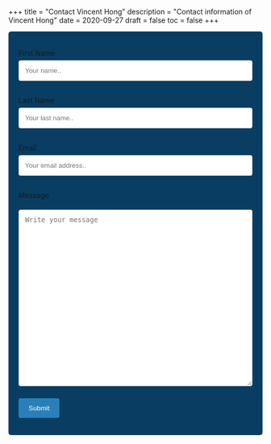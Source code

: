 +++
title = "Contact Vincent Hong"
description = "Contact information of Vincent Hong"
date = 2020-09-27
draft = false
toc = false
+++

<style>
    /* Style inputs with type="text", select elements and textareas */
    input[type=text], select, textarea, input[type=email] {
    width: 100%; /* Full width */
    padding: 12px; /* Some padding */ 
    border: 1px solid #ccc; /* Gray border */
    border-radius: 4px; /* Rounded borders */
    box-sizing: border-box; /* Make sure that padding and width stays in place */
    margin-top: 6px; /* Add a top margin */
    margin-bottom: 16px; /* Bottom margin */
    resize: vertical /* Allow the user to vertically resize the textarea (not horizontally) */
    }

    /* Style the submit button with a specific background color etc */
    input[type=submit] {
        margin-top: 8px;
        background-color: #2980b9;
        color: white;
        padding: 12px 20px;
        border: none;
        border-radius: 4px;
        cursor: pointer;
    }

    /* When moving the mouse over the submit button, add a darker green color */
    input[type=submit]:hover {
    background-color: #3498db;
    }

    /* Add a background color and some padding around the form */
    .container {
    border-radius: 5px;
    background-color: #0a3d62;
    padding: 20px;
    }

    .hidden {
        
        display: none;
    }
</style>

<div class="container">
<form name="contact" action="/thank-you/" data-netlify-recaptcha="true" netlify-honeypot="bot-field" method="POST" netlify>

<p class="hidden">
    <label>Don’t fill this out if you're human: <input name="bot-field" /></label>
</p>

<label for="fname">First Name</label>
<input type="text" id="fname" name="firstname" placeholder="Your name.." required>

<label for="lname">Last Name</label>
<input type="text" id="lname" name="lastname" placeholder="Your last name.." required>

<label for="email">Email</label>
<input type="email" id="email" name="email" placeholder="Your email address.." required>


<label for="message">Message</label>
<textarea id="message-contact" name="message" placeholder="Write your message" style="height:350px"></textarea>

<div data-netlify-recaptcha="true"></div>

<input type="submit" value="Submit">

</form>
</div>

